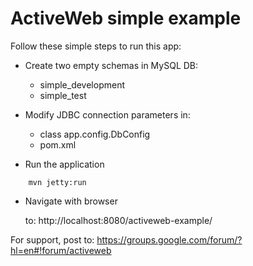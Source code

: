 # ActiveWeb simple example

Follow these simple steps to run this app:

* Create two empty schemas in MySQL DB:
    * simple_development
    * simple_test

* Modify JDBC connection parameters in:
    * class app.config.DbConfig
    * pom.xml

* Run the application

```
    mvn jetty:run
```

* Navigate with browser

    to: http://localhost:8080/activeweb-example/



For support, post to: https://groups.google.com/forum/?hl=en#!forum/activeweb
 
